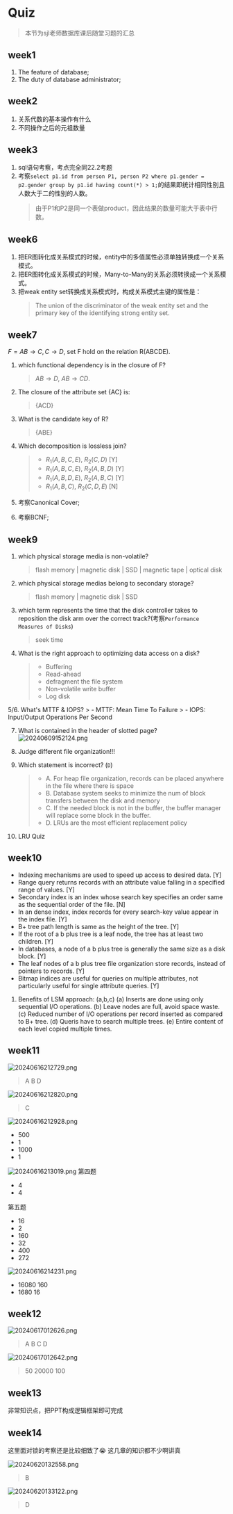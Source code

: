 # Quiz
> 本节为sjl老师数据库课后随堂习题的汇总

## week1
1. The feature of database;
2. The duty of database administrator;

## week2
1. 关系代数的基本操作有什么
2. 不同操作之后的元祖数量

## week3
1. sql语句考察，考点完全同22.2考题
2. 考察`select p1.id from person P1, person P2 where p1.gender = p2.gender group by p1.id having count(*) > 1;`的结果即统计相同性别且人数大于二的性别的人数。
   > 由于P1和P2是同一个表做product，因此结果的数量可能大于表中行数。


## week6
1. 把ER图转化成关系模式的时候，entity中的多值属性必须单独转换成一个关系模式。
2. 把ER图转化成关系模式的时候，Many-to-Many的关系必须转换成一个关系模式。
3. 把weak entity set转换成关系模式时，构成关系模式主键的属性是：
   > The union of the discriminator of the weak entity set and the primary key of the identifying strong entity set.

## week7
$F={AB \to C, C \to D}$, set F hold on the relation R(ABCDE).
1. which functional dependency is in the closure of F?
    > $AB \to D$, $AB \to CD$.
2. The closure of the attribute set {AC} is:
    > {ACD}
3. What is the candidate key of R?
    > {ABE}
4. Which decomposition is lossless join?
    > - $R_1(A, B, C, E)$, $R_2(C, D)$ [Y]
    > - $R_1(A, B, C, E)$, $R_2(A, B, D)$ [Y]
    > - $R_1(A, B, D, E)$, $R_2(A, B, C)$ [Y]
    > - $R_1(A, B, C)$, $R_2(C, D, E)$ [N]

5. 考察Canonical Cover;
6. 考察BCNF;

## week9
1. which physical storage media is non-volatile?
    > flash memory | magnetic disk | SSD | magnetic tape | optical disk

2. which physical storage medias belong to secondary storage?
    > flash memory | magnetic disk | SSD 

3. which term represents the time that the disk controller takes to reposition the disk arm over the correct track?(考察`Performance Measures of Disks`)
    > seek time

4. What is the right approach to optimizing data access on a disk?
    > - Buffering 
    > - Read-ahead
    > - defragment the file system
    > - Non-volatile write buffer
    > - Log disk

5/6. What's MTTF & IOPS?
    > - MTTF: Mean Time To Failure
    > - IOPS: Input/Output Operations Per Second

7. What is contained in the header of slotted page?
   ![20240609152124.png](graph/20240609152124.png)

8. Judge different file organization!!!

9. Which statement is incorrect? (`D`)
    > - A. For heap file organization, records can be placed anywhere in the file where there is space
    > - B. Database system seeks to minimize the num of block transfers between the disk and memory
    > - C. If the needed block is not in the buffer, the buffer manager will replace some block in the buffer.
    > - D. LRUs are the most efficient replacement policy

10. LRU Quiz

## week10
- Indexing mechanisms are used to speed up access to desired data. [Y]
- Range query returns records with an attribute value falling in a specified range of values. [Y]
- Secondary index is an index whose search key specifies an order same as the sequential order of the file. [N]
- In an dense index, index records for every search-key value appear in the index file. [Y]
- B+ tree path length is same as the height of the tree. [Y]
- If the root of a b plus tree is a leaf node, the tree has at least two children. [Y]
- In databases, a node of a b plus tree is generally the same size as a disk block. [Y]
- The leaf nodes of a b plus tree file organization store records, instead of pointers to records. [Y]
- Bitmap indices are useful for queries on multiple attributes, not particularly useful for single attribute queries. [Y]
  
1. Benefits of LSM approach: (a,b,c)
(a) Inserts are done using only sequential I/O operations.
(b) Leave nodes are full, avoid space waste.
(c) Reduced number of I/O operations per record inserted as compared to B+ tree.
(d) Queris have to search multiple trees.
(e) Entire content of each level copied multiple times.


## week11
![20240616212729.png](graph/20240616212729.png)
> A B D

![20240616212820.png](graph/20240616212820.png)
> C

![20240616212928.png](graph/20240616212928.png)
- 500
- 1 
- 1000 
- 1

![20240616213019.png](graph/20240616213019.png)
第四题
- 4 
- 4

第五题
- 16 
- 2 
- 160 
- 32 
- 400 
- 272

![20240616214231.png](graph/20240616214231.png)
- 16080 160
- 1680 16

## week12

![20240617012626.png](graph/20240617012626.png)
> A B C D


![20240617012642.png](graph/20240617012642.png)
> 50 20000 100

## week13
非常知识点，把PPT构成逻辑框架即可完成

## week14
这里面对锁的考察还是比较细致了😭 这几章的知识都不少啊讲真

![20240620132558.png](graph/20240620132558.png)
> B


![20240620133122.png](graph/20240620133122.png)
> D